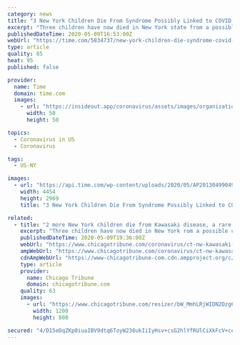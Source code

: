 ```yaml
---
category: news
title: "3 New York Children Die From Syndrome Possibly Linked to COVID-19"
excerpt: "Three children have now died in New York state from a possible complication from the coronavirus involving swollen blood vessels and heart problems, Gov. Andrew Cuomo said Saturday. At least 73 children in New York have been diagnosed with symptoms similar to Kawasaki disease — a rare inflammatory condition in children — and toxic shock syndrome."
publishedDateTime: 2020-05-09T16:53:00Z
webUrl: "https://time.com/5834737/new-york-children-die-syndrome-covid-19/"
type: article
quality: 85
heat: 95
published: false

provider:
  name: Time
  domain: time.com
  images:
    - url: "https://insideout.app/coronavirus/assets/images/organizations/time.com-50x50.jpg"
      width: 50
      height: 50

topics:
  - Coronavirus in US
  - Coronavirus

tags:
  - US-NY

images:
  - url: "https://api.time.com/wp-content/uploads/2020/05/AP20130499049308.jpg"
    width: 4454
    height: 2969
    title: "3 New York Children Die From Syndrome Possibly Linked to COVID-19"

related:
  - title: "2 more New York children die from Kawasaki disease, a rare syndrome possibly linked to COVID-19"
    excerpt: "Three children have now died in New York rom a possible complication from the coronavirus involving swollen blood vessels and heart problems."
    publishedDateTime: 2020-05-09T19:36:00Z
    webUrl: "https://www.chicagotribune.com/coronavirus/ct-nw-kawasaki-disease-coronavirus-20200509-tdmck7phn5h57kwlb2eyzg63p4-story.html"
    ampWebUrl: "https://www.chicagotribune.com/coronavirus/ct-nw-kawasaki-disease-coronavirus-20200509-tdmck7phn5h57kwlb2eyzg63p4-story.html?outputType=amp"
    cdnAmpWebUrl: "https://www-chicagotribune-com.cdn.ampproject.org/c/s/www.chicagotribune.com/coronavirus/ct-nw-kawasaki-disease-coronavirus-20200509-tdmck7phn5h57kwlb2eyzg63p4-story.html?outputType=amp"
    type: article
    provider:
      name: Chicago Tribune
      domain: chicagotribune.com
    quality: 63
    images:
      - url: "https://www.chicagotribune.com/resizer/bW_MmhLRjWIDN2Dzg6WyAz3hJis=/1200x0/top/arc-anglerfish-arc2-prod-tronc.s3.amazonaws.com/public/PXS737S6TWHMWTEUS6KCNN3CTU.aspx"
        width: 1200
        height: 800

secured: "4/D15eDqZKp0iuaIBV9dtq6ToyW238ukIiIyHsv+csG2hlYfRUlCiXkFcV+cexE44jr/tjMp+vn1vvRS14SJvt+88pxOKUvhJ8XWEeaol8X72VIRPDltgKnXe/rIJMChfZqBdkd0Q+LJ/X8oZpQc09aSiGmxZoB+qNCHKLt43Yso4TpwdnqJOB9978OG3Fo4XwggONLYZ+2C+NS9AE1HjED5W0k1eaBx58UZ4V3q/8jJAhL9Yvw20qIRy9OCnN31bl2lrIBFygdgt451bD4Pr6XKAgNitKsfVfsUTu293X8XuUPchURwdZwxvtZQEZE4WRaZNPfbGZ4GVmOmIItqzTGmg86nJ1T3637jtj2qpPlN/Ky3xW2S3bjUDXSsliX9hV+jtUnIYbH8K0DmjiXl+AFJgJsMcHnNvaLke567ofJJRj/kCDc31013uKOpjCtBw5XLjCKBzbFIALmps3ak4oaQLWet4ckDgln5D0Ux7dk=;0RECse/Mcwdt9HN45+PY9Q=="
---
```


